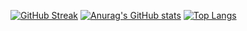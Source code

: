 [![GitHub Streak](https://github-readme-streak-stats.herokuapp.com/?user=coldman-47&theme=gotham)](https://github.com/coldman-47)
[![Anurag's GitHub stats](https://github-readme-stats.vercel.app/api?username=coldman-47&show_icons=true&theme=gotham)](https://github.com/coldman-47)
[![Top Langs](https://github-readme-stats.vercel.app/api/top-langs/?username=coldman-47&theme=gotham&layout=compact)](https://github.com/coldman-47)
